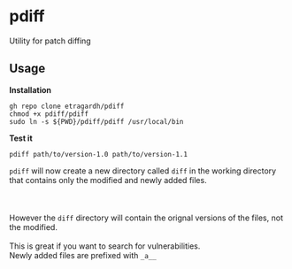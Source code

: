 # pdiff
Utility for patch diffing

## Usage

**Installation**

```
gh repo clone etragardh/pdiff
chmod +x pdiff/pdiff
sudo ln -s ${PWD}/pdiff/pdiff /usr/local/bin
```


**Test it**
```
pdiff path/to/version-1.0 path/to/version-1.1
```

`pdiff` will now create a new directory called `diff` in the working directory that contains only the modified and newly added files.<br /><br />
<br />
<br />
However the `diff` directory will contain the orignal versions of the files, not the modified.<br />
<br >
This is great if you want to search for vulnerabilities.
<br />
Newly added files are prefixed with `_a__`
